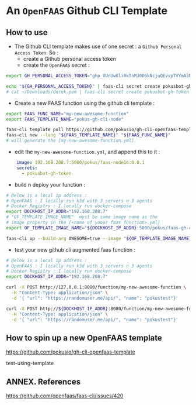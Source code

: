 # An `OpenFAAS` Github CLI Template

## How to use

* The Github CLI template makes use of one secret : a `Github Personal Access Token`. So :
  * create a Github personal access token
  * create the `OpenFAAS` secret :

```bash
export GH_PERSONAL_ACCESS_TOKEN="ghp_VUnUwKli0kTnMJ0D6kNcjuQEvvpTVYmA3NuJEC"

echo "${GH_PERSONAL_ACCESS_TOKEN}" | faas-cli secret create pokusbot-gh-token
# cat ~/Downloads/derek.pem | faas-cli secret create pokusbot-gh-token
```

* Create a new FAAS function using the github cli template :

```bash
export FAAS_FUNC_NAME="my-new-awesome-function"
export FAAS_TEMPLATE_NAME="pokus-gh-cli-node"

faas-cli template pull https://github.com/pokusio/gh-cli-openfaas-template
faas-cli new --lang "${FAAS_TEMPLATE_NAME}" "${FAAS_FUNC_NAME}"
# will generate the [my-new-awesome-function.yml].
```

* edit the `my-new-awesome-function.yml`, and append this to it :

```Yaml
    image: 192.168.208.7:5000/pokus/faas-node16:0.0.1
    secrets:
      - pokusbot-gh-token
```

* build n deploy your function :

```bash
# Below is a local ip address :
# OpenFAAS : I locally run k3d with 3 servers n 3 agents
# Docker Registry : I locally run docker-compose
export DOCKHOST_IP_ADDR="192.168.208.7"
# "OF_TEMPLATE_IMAGE_NAME"  must be same image name as the
# image property in the [<name of yoour faas function>.yml]
export OF_TEMPLATE_IMAGE_NAME="${DOCKHOST_IP_ADDR}:5000/pokus/faas-gh-cli-node16:latest"

faas-cli up --build-arg AWESOME=true --image "${OF_TEMPLATE_IMAGE_NAME}" -f my-new-awesome-function.yml ${HERAOHERE}/wehereiwork/my-new-awesome-function/handler.js

```

* test your new github cli augmented faas function :

```bash
# Below is a local ip address :
# OpenFAAS : I locally run k3d with 3 servers n 3 agents
# Docker Registry : I locally run docker-compose
export DOCKHOST_IP_ADDR="192.168.208.7"

curl -X POST http://127.0.0.1:8080/function/my-new-awesome-function \
  -H "Content-Type: application/json" \
  -d '{ "url": "https://randomuser.me/api/", "name": "pokustest"}'

curl -X POST http://${DOCKHOST_IP_ADDR}:8080/function/my-new-awesome-function \
  -H "Content-Type: application/json" \
  -d '{ "url": "https://randomuser.me/api/", "name": "pokustest"}'

```

## How to spin up a new OpenFAAS template

https://github.com/pokusio/gh-cli-openfaas-template

test-using-template

## ANNEX. References

https://github.com/openfaas/faas-cli/issues/420
